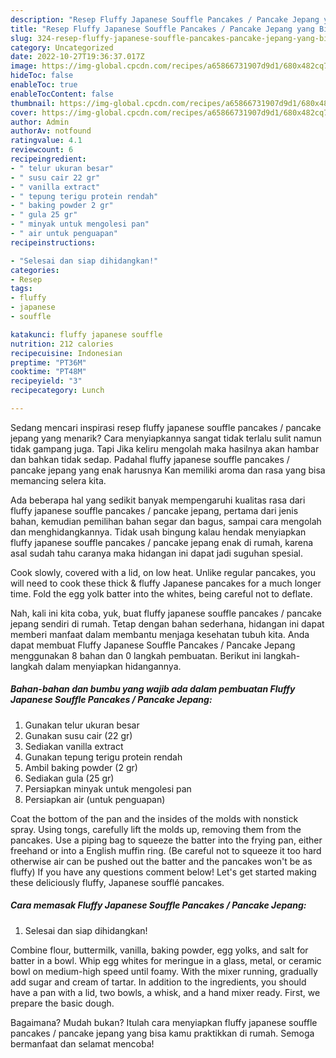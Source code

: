 ```yaml
---
description: "Resep Fluffy Japanese Souffle Pancakes / Pancake Jepang yang Bikin Ngiler , Menggugah Selera"
title: "Resep Fluffy Japanese Souffle Pancakes / Pancake Jepang yang Bikin Ngiler , Menggugah Selera"
slug: 324-resep-fluffy-japanese-souffle-pancakes-pancake-jepang-yang-bikin-ngiler-menggugah-selera
category: Uncategorized
date: 2022-10-27T19:36:37.017Z
image: https://img-global.cpcdn.com/recipes/a65866731907d9d1/680x482cq70/fluffy-japanese-souffle-pancakes-pancake-jepang-foto-resep-utama.jpg
hideToc: false
enableToc: true
enableTocContent: false
thumbnail: https://img-global.cpcdn.com/recipes/a65866731907d9d1/680x482cq70/fluffy-japanese-souffle-pancakes-pancake-jepang-foto-resep-utama.jpg
cover: https://img-global.cpcdn.com/recipes/a65866731907d9d1/680x482cq70/fluffy-japanese-souffle-pancakes-pancake-jepang-foto-resep-utama.jpg
author: Admin
authorAv: notfound
ratingvalue: 4.1
reviewcount: 6
recipeingredient:
- " telur ukuran besar"
- " susu cair 22 gr"
- " vanilla extract"
- " tepung terigu protein rendah"
- " baking powder 2 gr"
- " gula 25 gr"
- " minyak untuk mengolesi pan"
- " air untuk penguapan"
recipeinstructions:

- "Selesai dan siap dihidangkan!"
categories:
- Resep
tags:
- fluffy
- japanese
- souffle

katakunci: fluffy japanese souffle 
nutrition: 212 calories
recipecuisine: Indonesian
preptime: "PT36M"
cooktime: "PT48M"
recipeyield: "3"
recipecategory: Lunch

---
```



Sedang mencari inspirasi resep fluffy japanese souffle pancakes / pancake jepang yang menarik? Cara menyiapkannya sangat tidak terlalu sulit namun tidak gampang juga. Tapi Jika keliru mengolah maka hasilnya akan hambar dan bahkan tidak sedap. Padahal fluffy japanese souffle pancakes / pancake jepang yang enak harusnya Kan memiliki aroma dan rasa yang bisa memancing selera kita.


Ada beberapa hal yang sedikit banyak mempengaruhi kualitas rasa dari fluffy japanese souffle pancakes / pancake jepang, pertama dari jenis bahan, kemudian pemilihan bahan segar dan bagus, sampai cara mengolah dan menghidangkannya. Tidak usah bingung kalau hendak menyiapkan fluffy japanese souffle pancakes / pancake jepang enak di rumah, karena asal sudah tahu caranya maka hidangan ini dapat jadi suguhan spesial.

Cook slowly, covered with a lid, on low heat. Unlike regular pancakes, you will need to cook these thick &amp; fluffy Japanese pancakes for a much longer time. Fold the egg yolk batter into the whites, being careful not to deflate.


Nah, kali ini kita coba, yuk, buat fluffy japanese souffle pancakes / pancake jepang sendiri di rumah. Tetap dengan bahan sederhana, hidangan ini dapat memberi manfaat dalam membantu menjaga kesehatan tubuh kita. Anda dapat membuat Fluffy Japanese Souffle Pancakes / Pancake Jepang menggunakan 8 bahan dan 0 langkah pembuatan. Berikut ini langkah-langkah dalam menyiapkan hidangannya.

<!--inarticleads1-->

##### Bahan-bahan dan bumbu yang wajib ada dalam pembuatan Fluffy Japanese Souffle Pancakes / Pancake Jepang:

1. Gunakan  telur ukuran besar
1. Gunakan  susu cair (22 gr)
1. Sediakan  vanilla extract
1. Gunakan  tepung terigu protein rendah
1. Ambil  baking powder (2 gr)
1. Sediakan  gula (25 gr)
1. Persiapkan  minyak untuk mengolesi pan
1. Persiapkan  air (untuk penguapan)


Coat the bottom of the pan and the insides of the molds with nonstick spray. Using tongs, carefully lift the molds up, removing them from the pancakes. Use a piping bag to squeeze the batter into the frying pan, either freehand or into a English muffin ring. (Be careful not to squeeze it too hard otherwise air can be pushed out the batter and the pancakes won&#39;t be as fluffy) If you have any questions comment below! Let&#39;s get started making these deliciously fluffy, Japanese soufflé pancakes. 

<!--inarticleads2-->

##### Cara memasak Fluffy Japanese Souffle Pancakes / Pancake Jepang:


1. Selesai dan siap dihidangkan!

Combine flour, buttermilk, vanilla, baking powder, egg yolks, and salt for batter in a bowl. Whip egg whites for meringue in a glass, metal, or ceramic bowl on medium-high speed until foamy. With the mixer running, gradually add sugar and cream of tartar. In addition to the ingredients, you should have a pan with a lid, two bowls, a whisk, and a hand mixer ready. First, we prepare the basic dough. 

Bagaimana? Mudah bukan? Itulah cara menyiapkan fluffy japanese souffle pancakes / pancake jepang yang bisa kamu praktikkan di rumah. Semoga bermanfaat dan selamat mencoba!
